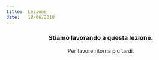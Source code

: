 ```yaml
---
title:  Lezione
date:   18/06/2018
---
```


### <center>Stiamo lavorando a questa lezione.</center>
<center>Per favore ritorna più tardi.</center>